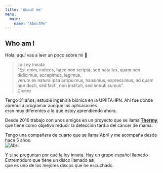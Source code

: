 ```yaml
---
title: 'About me'
menu:
  main:
    name: "AboutMe"
---
```


## Who am I

Hola, aquí vas a leer un poco sobre mi 🤩

> La Ley Innata  
> "Est enim, iudices, haec non scripta, sed nata lex, quam non didicimus, accepimus, legimus,  
> verum ex natura ipsa arripuimus, hausimus, expressimus, ad quam non docti, sed facti, non instituti, sed imbuti sumus".  
> Cicero  

Tengo 31 años, estudié ingeniría biónica en la UPIITA-IPN. Ahí fue donde aprendí a programar aunque las aplicaciones  
eran muy diferentes a lo que estoy aprendiendo ahora. 

Desde 2016 trabajo con unos amigos en un proyecto que se llama [__Thermy__](https://thermy.com.mx), que tiene como objetivo reducir la detección tardía del cáncer de mama.

Tengo una compañera de cuarto que se llama Abril y me acompaña desde hace 5 años.  
![Abril](https://user-images.githubusercontent.com/97483147/162121278-d40e6847-b165-4293-a951-951241ed9e8b.jpg)

Y si se preguntan por qué la ley innata. Hay un grupo español llamado Extremoduro que tiene un disco llamado así,  
que es uno de los mejores discos que he escuchado.  

